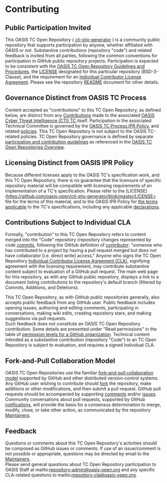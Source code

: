 # Contributing

## Public Participation Invited

This OASIS TC Open Repository ( [cti-stix-generator](https://github.com/oasis-open/cti-stix-generator) ) is a community public repository that supports participation by anyone, 
whether affiliated with OASIS or not.  Substantive contributions (repository "code") and related feedback is invited from all parties, following the common conventions for 
participation in GitHub public repository projects.  Participation is expected to be consistent with the 
[OASIS TC Open Repository Guidelines and Procedures](https://www.oasis-open.org/policies-guidelines/open-repositories), the 
[LICENSE](https://www-legacy.oasis-open.org/sites/www.oasis-open.org/files/BSD-3-Clause.txt) designated for this particular repository (BSD-3-Clause), and the 
requirement for an [Individual Contributor License Agreement](https://www.oasis-open.org/resources/open-repositories/cla/individual-cla). Please see the 
repository [README](https://github.com/oasis-open/cti-stix-generator/blob/master/README.md) document for other details.

## Governance Distinct from OASIS TC Process

Content accepted as "contributions" to this TC Open Repository, as defined below, are distinct from any 
[Contributions](https://www.oasis-open.org/policies-guidelines/ipr#contributions) made to the associated 
[OASIS Cyber Threat Intelligence (CTI) TC](https://www.oasis-open.org/committees/cti/) itself. Participation in the associated Technical Committee is 
governed by the [OASIS TC Process](https://www.oasis-open.org/policies-guidelines/tc-process),[IPR Policy](https://www.oasis-open.org/policies-guidelines/ipr), 
and related [policies](https://www.oasis-open.org/policies-guidelines/). This TC Open Repository is not subject to the OASIS TC-related policies. 
TC Open Repository governance is defined by separate [participation and contribution guidelines](https://www.oasis-open.org/policies-guidelines/open-repositories) 
as referenced in the [OASIS TC Open Repositories Overview](https://www.oasis-open.org/resources/open-repositories/).

## Licensing Distinct from OASIS IPR Policy

Because different licenses apply to the OASIS TC's specification work, and this TC Open Repository, there is no guarantee that the licensure of specific 
repository material will be compatible with licensing requirements of an implementation of a TC's specification. Please refer to the 
[LICENSE](https://github.com/oasis-open/cti-stix-generator/blob/master/LICENSE> file for the terms of this material, and to the OASIS IPR Policy for 
[the terms applicable](https://www.oasis-open.org/policies-guidelines/ipr/#Non-Assertion-Mode) to the TC's specifications, including any applicable 
[declarations](https://www.oasis-open.org/committees/cti/ipr.php).

## Contributions Subject to Individual CLA

Formally, "contribution" to this TC Open Repository refers to content merged into the "Code" repository (repository changes represented by code 
[commits](https://github.com/oasis-open//cti-stix-generator/commits/master">commits), following the GitHub definition of 
[contributor](https://help.github.com/articles/github-glossary/#contributor): "someone who has contributed to a project by having a pull request merged but 
does not have collaborator [i.e. direct write] access." Anyone who signs the TC Open Repository 
[Individual Contributor License Agreement (CLA)](https://www.oasis-open.org/resources/open-repositories/cla/individual-cla), signifying agreement with the 
licensing requirement, may contribute substantive content subject to evaluation of a GitHub pull request.  The main web page for this repository, as with 
any GitHub public repository, displays a link to a document listing contributions to the repository's default branch (filtered by Commits, Additions, and Deletions).

This TC Open Repository, as with GitHub public repositories generally, also accepts public feedback from any GitHub user.  Public feedback includes opening 
issues, authoring and editing comments, participating in conversations, making wiki edits, creating repository stars, and making suggestions via pull requests.  
Such feedback does not constitute an OASIS TC Open Repository contribution. Some details are presented under "Read permissions" in the table of 
[permission levels for a GitHub organization](https://help.github.com/articles/repository-permission-levels-for-an-organization/). Technical content intended 
as a substantive contribution (repository "Code") to an TC Open Repository is subject to evaluation, and requires a signed Individual CLA.

## Fork-and-Pull Collaboration Model

OASIS TC Open Repositories use the familiar [fork-and-pull collaboration model](https://help.github.com/articles/using-pull-requests/#fork--pull) supported 
by GitHub and other distributed version-control systems. Any GitHub user wishing to contribute should [fork](https://help.github.com/articles/github-glossary/#fork) 
the repository, make additions or other modifications, and then submit a pull request. GitHub pull requests should be accompanied by supporting 
[comments](https://help.github.com/articles/commenting-on-the-diff-of-a-pull-request/) and/or [issues](https://help.github.com/articles/about-issues/). 
Community conversations about pull requests, supported by GitHub [notifications](https://help.github.com/articles/about-notifications/), will provide the basis 
for a consensus determination to merge, modify, close, or take other action, as communicated by the repository 
[Maintainers](https://www.oasis-open.org/resources/open-repositories/maintainers-guide).

## Feedback

Questions or comments about this TC Open Repository's activities should be composed as GitHub issues or comments. If use of an issue/comment is not possible or 
appropriate, questions may be directed by email to the [Maintainers](https://github.com/oasis-open//cti-stix-generator/blob/master/README.md#maintainers).  
Please send general questions about TC Open Repository participation to OASIS Staff at mailto:repository-admin@oasis-open.org and any specific CLA-related 
questions to mailto:repository-cla@oasis-open.org.

